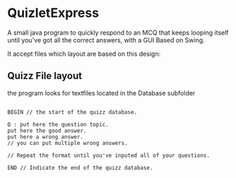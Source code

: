 # QuizletExpress

A small java program to quickly respond to an MCQ that keeps looping itself until you've got all the correct answers, with a GUI Based on Swing.

It accept files which layout are based on this design:

## Quizz File layout

the program looks for textfiles located in the Database subfolder

```TXT

BEGIN // the start of the quizz database.

Q : put here the question topic.
put here the good answer.
put here a wrong answer.
// you can put multiple wrong answers.

// Repeat the format until you've inputed all of your questions.

END // Indicate the end of the quizz database.

```
